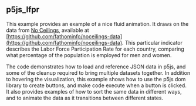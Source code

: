 ## p5js_lfpr
This example provides an example of a nice fluid animation. It draws on the data from [No Ceilings](http://noceilings.org), available at [https://github.com/fathominfo/noceilings-data](https://github.com/fathominfo/noceilings-data). This particular indicator describes the Labor Force Participation Rate for each country, comparing what percentage of the population is employed for men and women. 

The code demonstrates how to load and reference JSON data in p5js, and some of the cleanup required to bring multiple datasets together. In addition to hovering the visualization, this example shows how to use the p5js dom library to create buttons, and make code execute when a button is clicked. It also provides examples of how to sort the same data in different ways, and to animate the data as it transitions between different states. 

